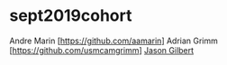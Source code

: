 # sept2019cohort
Andre Marin [https://github.com/aamarin]
Adrian Grimm [https://github.com/usmcamgrimm]
[Jason Gilbert](https://github.com/gilbertjusmc)